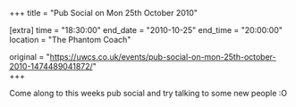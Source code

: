 +++
title = "Pub Social on Mon 25th October 2010"

[extra]
time = "18:30:00"
end_date = "2010-10-25"
end_time = "20:00:00"
location = "The Phantom Coach"

original = "https://uwcs.co.uk/events/pub-social-on-mon-25th-october-2010-1474489041872/"    
+++

Come along to this weeks pub social and try talking to some new people :O


